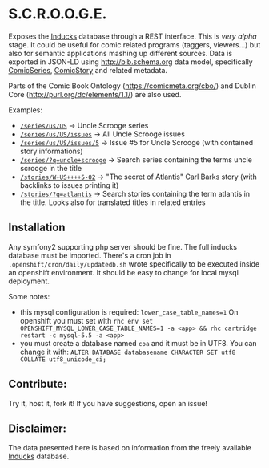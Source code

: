 S.C.R.O.O.G.E.
==============

Exposes the [Inducks][1] database through a REST interface. 
This is *very alpha* stage. It could be useful for comic related programs (taggers, viewers...)
but also for semantic applications mashing up different sources.
Data is exported in JSON-LD using http://bib.schema.org data model, specifically 
[ComicSeries](http://bib.schema.org/ComicSeries), [ComicStory](http://bib.schema.org/ComicStory) 
and related metadata.

Parts of the Comic Book Ontology (https://comicmeta.org/cbo/) and Dublin Core (http://purl.org/dc/elements/1.1/)
are also used.

Examples:

 - [`/series/us/US`](http://scrooge-nkap.rhcloud.com/series/us/US) -> Uncle Scrooge series 
 - [`/series/us/US/issues`](http://scrooge-nkap.rhcloud.com/series/us/US/issues) -> All Uncle Scrooge issues
 - [`/series/us/US/issues/5`](http://scrooge-nkap.rhcloud.com/series/us/US/issues/5) -> Issue #5 for Uncle Scrooge (with contained story informations) 
 - [`/series/?q=uncle+scrooge`](http://scrooge-nkap.rhcloud.com/series/?q=uncle+scrooge) -> Search series containing the terms uncle scrooge in the title
 - [`/stories/W+US++++5-02`](http://scrooge-nkap.rhcloud.com/stories/W+US++++5-02) -> "The secret of Atlantis" Carl Barks story (with backlinks to issues printing it)
 - [`/stories/?q=atlantis`](http://scrooge-nkap.rhcloud.com/stories/?q=atlantis) -> Search stories containing the term atlantis in the title. Looks also for translated titles in related entries


Installation
------------

Any symfony2 supporting php server should be fine. The full inducks database must
be imported. There's a cron job in `.openshift/cron/daily/updatedb.sh` wrote specifically
to be executed inside an openshift environment. It should be easy to change for local
mysql deployment.

Some notes:
 - this mysql configuration is required: `lower_case_table_names=1`
   On openshift you must set with `rhc env set OPENSHIFT_MYSQL_LOWER_CASE_TABLE_NAMES=1 -a <app> && rhc cartridge restart -c mysql-5.5 -a <app>`
 - you must create a database named `coa` and it must be in UTF8. You can change it with:
   `ALTER DATABASE databasename CHARACTER SET utf8 COLLATE utf8_unicode_ci;`

Contribute:
----------

Try it, host it, fork it! If you have suggestions, open an issue!

Disclaimer:
----------

The data presented here is based on information from the freely available
[Inducks][1] database.


[1]:  http://inducks.org

